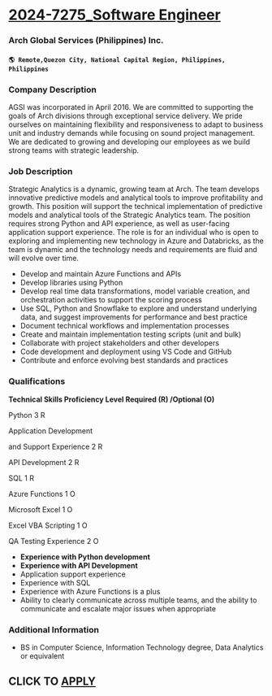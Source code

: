 # [2024-7275_Software Engineer](https://www.remotewlb.com/apply/2024-7275-software-engineer)  
### Arch Global Services (Philippines) Inc.  
#### `🌎 Remote,Quezon City, National Capital Region, Philippines, Philippines`  

### **Company Description**

AGSI was incorporated in April 2016. We are committed to supporting the goals of Arch divisions through exceptional service delivery. We pride ourselves on maintaining flexibility and responsiveness to adapt to business unit and industry demands while focusing on sound project management. We are dedicated to growing and developing our employees as we build strong teams with strategic leadership.

###  **Job Description**

Strategic Analytics is a dynamic, growing team at Arch. The team develops innovative predictive models and analytical tools to improve profitability and growth. This position will support the technical implementation of predictive models and analytical tools of the Strategic Analytics team. The position requires strong Python and API experience, as well as user-facing application support experience. The role is for an individual who is open to exploring and implementing new technology in Azure and Databricks, as the team is dynamic and the technology needs and requirements are fluid and will evolve over time.

  * Develop and maintain Azure Functions and APIs
  * Develop libraries using Python
  * Develop real time data transformations, model variable creation, and orchestration activities to support the scoring process
  * Use SQL, Python and Snowflake to explore and understand underlying data, and suggest improvements for performance and best practice
  * Document technical workflows and implementation processes
  * Create and maintain implementation testing scripts (unit and bulk)
  * Collaborate with project stakeholders and other developers
  * Code development and deployment using VS Code and GitHub
  * Contribute and enforce evolving best standards and practices

###  **Qualifications**

 **Technical Skills Proficiency Level Required (R) /Optional (O)**

Python 3 R

Application Development

and Support Experience 2 R

API Development 2 R

SQL 1 R

Azure Functions 1 O

Microsoft Excel 1 O

Excel VBA Scripting 1 O

QA Testing Experience 2 O

  *  **Experience with Python development**
  *  **Experience with API Development**
  * Application support experience
  * Experience with SQL
  * Experience with Azure Functions is a plus
  * Ability to clearly communicate across multiple teams, and the ability to communicate and escalate major issues when appropriate

###  **Additional Information**

  * BS in Computer Science, Information Technology degree, Data Analytics or equivalent

  
## CLICK TO [APPLY](https://www.remotewlb.com/apply/2024-7275-software-engineer)

